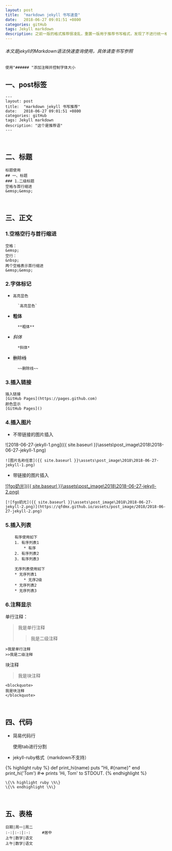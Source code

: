```yaml
---
layout: post
title:  "markdown jekyll 书写速查"
date:   2018-06-27 09:01:51 +0800
categories: gitHub
tags: Jekyll markdown
description: 之前一版的格式推荐很凌乱，重置一版用于推荐书写格式，发现了不进行统一格式.博客浏览起来和凌乱。一年又一年的github博客修炼又开始了。（2019-06-23更新）
---
```


###### 本文是jekyll的Markdown语法快速查询使用，具体请查书写参照

	使用"###### "添加注释并控制字体大小

## 一、post标签

	---
	layout: post
	title:  "markdown jekyll 书写推荐"
	date:   2018-06-27 09:01:51 +0800
	categories: gitHub
	tags: Jekyll markdown
	description: "这个是推荐语"
	---

&nbsp;&nbsp;

## 二、标题

	标题使用
	## 一、标题
	### 1.二级标题
	空格与首行缩进
	&emsp;&emsp;

&nbsp;

## 三、正文

### 1.空格空行与首行缩进

	空格：
	&emsp;
	空行：
	&nbsp;
	两个空格表示首行缩进
	&emsp;&emsp;

### 2.字体标记

* `高亮显色`

		`高亮显色`

* **粗体**

		**粗体**

* *斜体*

		*斜体*

* ~~删除线~~

		~~删除线~~

### 3.插入链接

	插入链接
	[GitHub Pages](https://pages.github.com)
	颜色显示
	[GitHub Pages]()

### 4.插入图片

* 不带链接的图片插入

![2018-06-27-jekyll-1.png]({{ site.baseurl }}\assets\post_image\2018\2018-06-27-jekyll-1.png)

	![图片名称任意]({{ site.baseurl }}\assets\post_image\2018\2018-06-27-jekyll-1.png)

* 带链接的图片插入

[![fgo奶光]({{ site.baseurl }}\assets\post_image\2018\2018-06-27-jekyll-2.png)](https://qfdmx.github.io/assets/post_image/2018/2018-06-27-jekyll-2.png)

	[![fgo奶光]({{ site.baseurl }}\assets\post_image\2018\2018-06-27-jekyll-2.png)](https://qfdmx.github.io/assets/post_image/2018/2018-06-27-jekyll-2.png)

### 5.插入列表

		有序使用如下
		1. 有序列表1
			* 有序
		2. 有序列表2
		3. 有序列表3

		无序列表使用如下
		* 无序列表1
			* 无序2级
		* 无序列表2
		* 无序列表3


### 6.注释显示

单行注释：

>我是单行注释
>>我是二级注释

	>我是单行注释
	>>我是二级注释

块注释

<blockquote>
我是块注释
</blockquote>

	<blockquote>
	我是块注释
	</blockquote>

&nbsp;

## 四、代码

* 简易代码行

	使用tab进行分割

* jekyll-ruby格式（markdown不支持）

{% highlight ruby %}
def print_hi(name)
  puts "Hi, #{name}"
end
print_hi('Tom')
#=> prints 'Hi, Tom' to STDOUT.
{% endhighlight %}

	\{\% highlight ruby \%\}
	\{\% endhighlight \%\}

&nbsp;

## 五、表格

	日期|周一|周二
	:-:|:-:|:-:		#居中
	上午|数学|语文
	上午|数学|语文
